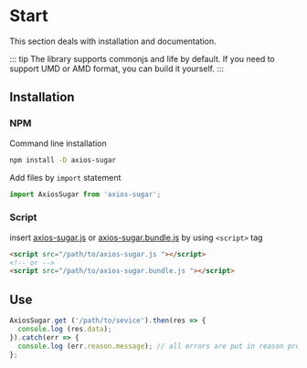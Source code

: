 # Start
This section deals with installation and documentation.

::: tip
The library supports commonjs and Iife by default.
If you need to support UMD or AMD format, you can build it yourself.
:::

## Installation

### NPM

Command line installation
```sh
npm install -D axios-sugar
```

Add files by `import` statement

```js
import AxiosSugar from 'axios-sugar';
```
### Script

insert [axios-sugar.js](https://github.com/maoyonglong/axios-sugar/blob/master/dist/axios-sugar.js) or [axios-sugar.bundle.js](https://github.com/maoyonglong/axios-sugar/blob/master/dist/axios-sugar.bundle.js) by using `<script>` tag

```html
<script src="/path/to/axios-sugar.js "></script>
<!-- or -->
<script src="/path/to/axios-sugar.bundle.js "></script>
```

## Use

```js
AxiosSugar.get ('/path/to/sevice').then(res => {
  console.log (res.data);
}).catch(err => {
  console.log (err.reason.message); // all errors are put in reason property
};